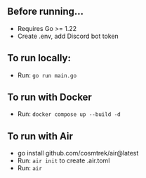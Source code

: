 ## Before running...
- Requires Go >= 1.22
- Create .env, add Discord bot token

## To run locally:
- Run: `go run main.go`

## To run with Docker
- Run: `docker compose up --build -d`

## To run with Air
- go install github.com/cosmtrek/air@latest
- Run: `air init` to create .air.toml
- Run: `air`